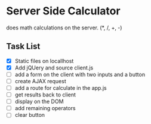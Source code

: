 # Server Side Calculator

does math calculations on the server.
(*, /, +, -)

## Task List
- [x] Static files on locallhost
- [x] Add jQUery and source client.js
- [ ] add a form on the client with two inputs and a button
- [ ] create AJAX request
- [ ] add a route for calculate in the app.js
- [ ] get results back to client
- [ ] display on the DOM
- [ ] add remaining operators
- [ ] clear button
